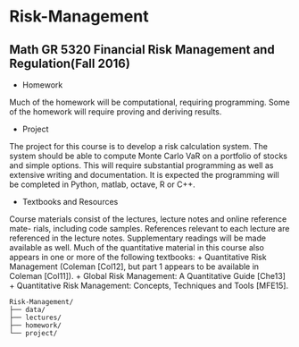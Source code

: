 # Risk-Management

## Math GR 5320 Financial Risk Management and Regulation(Fall 2016)

+ Homework

Much of the homework will be computational, requiring programming. Some of the homework will require proving and deriving results.

+ Project

The project for this course is to develop a risk calculation system. The system should be able to compute Monte Carlo VaR on a portfolio of stocks and simple options. This will require substantial programming as well as extensive writing  and documentation. It is expected the programming will be completed in Python, matlab, octave, R or C++.

+ Textbooks and Resources

Course materials consist of the lectures, lecture notes and online reference mate- rials, including code samples. References relevant to each lecture are referenced in the lecture notes. Supplementary readings will be made available as well.
Much of the quantitative material in this course also appears in one or more of the following textbooks:
    + Quantitative Risk Management (Coleman [Col12], but part 1 appears to be available in Coleman [Col11]).
    + Global Risk Management: A Quantitative Guide [Che13]
    + Quantitative Risk Management: Concepts, Techniques and Tools [MFE15].

```
Risk-Management/
├── data/
├── lectures/
├── homework/
└── project/
```
